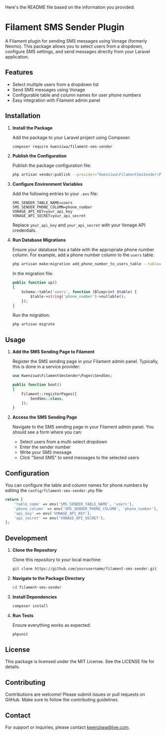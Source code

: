 Here's the README file based on the information you provided:

# Filament SMS Sender Plugin

A Filament plugin for sending SMS messages using Vonage (formerly Nexmo). This package allows you to select users from a dropdown, configure SMS settings, and send messages directly from your Laravel application.

## Features

- Select multiple users from a dropdown list
- Send SMS messages using Vonage
- Configurable table and column names for user phone numbers
- Easy integration with Filament admin panel

## Installation

1. **Install the Package**

   Add the package to your Laravel project using Composer:

   ```bash
   composer require kwenziwa/filament-sms-sender
   ```

2. **Publish the Configuration**

   Publish the package configuration file:

   ```bash
   php artisan vendor:publish --provider="Kwenziwa\FilamentSmsSender\Providers\SmsSenderServiceProvider" --tag=config
   ```

3. **Configure Environment Variables**

   Add the following entries to your `.env` file:

   ```
   SMS_SENDER_TABLE_NAME=users
   SMS_SENDER_PHONE_COLUMN=phone_number
   VONAGE_API_KEY=your_api_key
   VONAGE_API_SECRET=your_api_secret
   ```

   Replace `your_api_key` and `your_api_secret` with your Vonage API credentials.

4. **Run Database Migrations**

   Ensure your database has a table with the appropriate phone number column. For example, add a phone number column to the `users` table:

   ```bash
   php artisan make:migration add_phone_number_to_users_table --table=users
   ```

   In the migration file:

   ```php
   public function up()
   {
       Schema::table('users', function (Blueprint $table) {
           $table->string('phone_number')->nullable();
       });
   }
   ```

   Run the migration:

   ```bash
   php artisan migrate
   ```

## Usage

1. **Add the SMS Sending Page to Filament**

   Register the SMS sending page in your Filament admin panel. Typically, this is done in a service provider:

   ```php
   use Kwenziwa\FilamentSmsSender\Pages\SendSms;

   public function boot()
   {
       Filament::registerPages([
           SendSms::class,
       ]);
   }
   ```

2. **Access the SMS Sending Page**

   Navigate to the SMS sending page in your Filament admin panel. You should see a form where you can:
   - Select users from a multi-select dropdown
   - Enter the sender number
   - Write your SMS message
   - Click "Send SMS" to send messages to the selected users

## Configuration

You can configure the table and column names for phone numbers by editing the `config/filament-sms-sender.php` file:

```php
return [
    'table_name' => env('SMS_SENDER_TABLE_NAME', 'users'),
    'phone_column' => env('SMS_SENDER_PHONE_COLUMN', 'phone_number'),
    'api_key' => env('VONAGE_API_KEY'),
    'api_secret' => env('VONAGE_API_SECRET'),
];
```

## Development

1. **Clone the Repository**

   Clone this repository to your local machine:

   ```bash
   git clone https://github.com/yourusername/filament-sms-sender.git
   ```

2. **Navigate to the Package Directory**

   ```bash
   cd filament-sms-sender
   ```

3. **Install Dependencies**

   ```bash
   composer install
   ```

4. **Run Tests**

   Ensure everything works as expected:

   ```bash
   phpunit
   ```

## License

This package is licensed under the MIT License. See the LICENSE file for details.

## Contributing

Contributions are welcome! Please submit issues or pull requests on GitHub. Make sure to follow the contributing guidelines.

## Contact

For support or inquiries, please contact <kwenziwa@live.com>.
